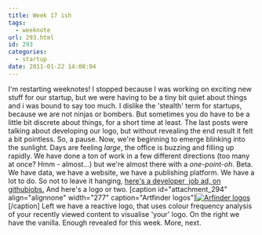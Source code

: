 ```yaml
---
title: Week 17 ish
tags:
  - weeknote
url: 293.html
id: 293
categories:
  - startup
date: 2011-01-22 14:08:04
---
```


I'm restarting weeknotes! I stopped because I was working on exciting new stuff for our startup, but we were having to be a tiny bit quiet about things and i was bound to say too much. I dislike the 'stealth' term for startups, because we are not ninjas or bombers. But sometimes you do have to be a little bit discrete about things, for a short time at least. The last posts were talking about developing our logo, but without revealing the end result it felt a bit pointless. So, a pause. Now, we're beginning to emerge blinking into the sunlight. Days are feeling _large_, the office is buzzing and filling up rapidly. We have done a ton of work in a few different directions (too many at once? Hmm - almost...) but we're almost there with a _one-point-oh_. Beta. We have data, we have a website, we have a publishing platform. We have a lot to do. So not to leave it hanging, [here's a developer  job ad, on githubjobs.](http://jobs.github.com/positions/c5ebdc4c-23ed-11e0-8cc4-8326d0645800 "Artfinder Job Ad") And here's a logo or two. \[caption id="attachment_294" align="alignnone" width="277" caption="Artfinder logos"\][![Arfinder logos](/wpimages/2011/01/artfinder-logos-for-blog.jpg "artfinder-logos-for-blog")](/wpimages/2011/01/artfinder-logos-for-blog.jpg)\[/caption\] Left we have a reactive logo, that uses colour frequency analysis of your recently viewed content to visualise 'your' logo. On the right we have the vanilla. Enough revealed for this week. More, next.